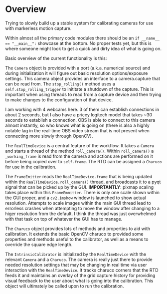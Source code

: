 # Overview

Trying to slowly build up a stable system for calibrating cameras for use with markerless motion capture. 

Within almost all the primary code modules there should be an `if __name__ == "__main__":` showcase at the bottom. No proper tests yet, but this is where someone might look to get a quick and dirty idea of what is going on.

Basic overview of the current functionality is this:

The `Camera` object is provided with a port (a.k.a. numerical source) and during initialization it will figure out basic resolution options/exposure settings. This camera object provides an interface to a camera.capture that can be read from. The `stop_rolling()` method uses a `self.stop_rolling_trigger` to inititate a shutdown of the capture. This is important when using threads to read from a capture device and then trying to make changes to the configuration of that device.

I am working with 4 webcams here. 3 of them can establish connections in about 2 seconds, but I also have a pricey logitech model that takes ~30 seconds to establish a connection. OBS is able to connect to this camera almost instantly, so who knows what is going on (there is also a highly notable lag in the real-time OBS video stream that is not present when connecting more slowly through OpenCV).

The `RealTimeDevice` is a central feature of the workflow. It takes a `Camera` and starts a thread of the method `roll_camera()`. Within `roll_camera()` a `_working_frame` is read from the camera and actions are performed on it before being copied over to `self.frame`. The RTD can be assigned a `Charuco` for use in the calibration.

The `FrameEmitter` reads the `RealTimeDevice.frame` that is being updated within the `RealTimeDevice.roll_camera()` thread, and broadcasts it to a pyqt signal that can be picked up by the GUI. **IMPORTANTLY**: pixmap scaling takes place within this `FrameEmmitter`. There is only one scale shown within the GUI proper, and a `cv2.imshow` window is launched to show actual resolution. Attempts to scale images within the main GUI thread lead to errorless crashes when attempting to move the window after changing to a higer resolution from the default. I think the thread was just overwhelmed with that task on top of whatever the GUI has to manage.

The `Charuco` object provides lots of methods and properties to aid with calibration. It extends the basic OpenCV charuco to provided some properties and methods useful to the calibrator, as well as a means to override the square edge length.

The `IntrinsicCalibrator` is initialized by the `RealTimeDevice` with the relevant `Camera` and a `Charuco`. The camera is really just there to provide needed resolution settings that may be changing in real time via user interaction with the `RealTimeDevice`. It tracks charuco corners that the RTD feeds it and maintains an overlay of the grid capture history for providing visual feedback to the user about what is going into the calibration. This object will ultimately be called upon to run the calibration. 
